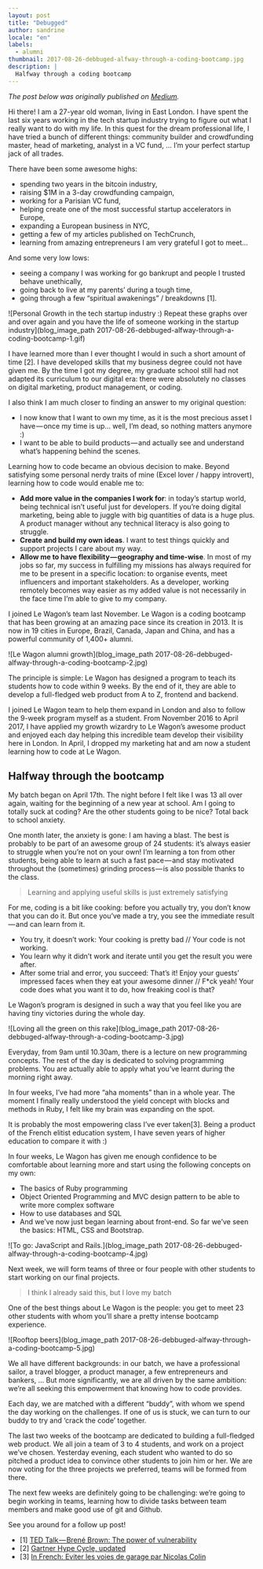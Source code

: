 ```yaml
---
layout: post
title: "Debugged"
author: sandrine
locale: "en"
labels:
  - alumni
thumbnail: 2017-08-26-debbuged-alfway-through-a-coding-bootcamp.jpg
description: |
  Halfway through a coding bootcamp
---
```


*The post below was originally published on [Medium](https://medium.com/@SandrineAy/debugged-8c936a021353).*

Hi there! I am a 27-year old woman, living in East London. I have spent the last six years working in the tech startup industry trying to figure out what I really want to do with my life. In this quest for the dream professional life, I have tried a bunch of different things: community builder and crowdfunding master, head of marketing, analyst in a VC fund, … I’m your perfect startup jack of all trades.

There have been some awesome highs:

- spending two years in the bitcoin industry,
- raising $1M in a 3-day crowdfunding campaign,
- working for a Parisian VC fund,
- helping create one of the most successful startup accelerators in Europe,
- expanding a European business in NYC,
- getting a few of my articles published on TechCrunch,
- learning from amazing entrepreneurs I am very grateful I got to meet…

And some very low lows:

- seeing a company I was working for go bankrupt and people I trusted behave unethically,
- going back to live at my parents’ during a tough time,
- going through a few “spiritual awakenings” / breakdowns [1].

![Personal Growth in the tech startup industry :) Repeat these graphs over and over again and you have the life of someone working in the startup industry](blog_image_path 2017-08-26-debbuged-alfway-through-a-coding-bootcamp-1.gif)

I have learned more than I ever thought I would in such a short amount of time [2]. I have developed skills that my business degree could not have given me. By the time I got my degree, my graduate school still had not adapted its curriculum to our digital era: there were absolutely no classes on digital marketing, product management, or coding.

I also think I am much closer to finding an answer to my original question:

- I now know that I want to own my time, as it is the most precious asset I have — once my time is up… well, I’m dead, so nothing matters anymore :)
- I want to be able to build products — and actually see and understand what’s happening behind the scenes.

Learning how to code became an obvious decision to make. Beyond satisfying some personal nerdy traits of mine (Excel lover / happy introvert), learning how to code would enable me to:

- **Add more value in the companies I work for**: in today’s startup world, being technical isn’t useful just for developers. If you’re doing digital marketing, being able to juggle with big quantities of data is a huge plus. A product manager without any technical literacy is also going to struggle.
- **Create and build my own ideas**. I want to test things quickly and support projects I care about my way.
- **Allow me to have flexibility — geography and time-wise**. In most of my jobs so far, my success in fulfilling my missions has always required for me to be present in a specific location: to organise events, meet influencers and important stakeholders. As a developer, working remotely becomes way easier as my added value is not necessarily in the face time I’m able to give to my company.

I joined Le Wagon’s team last November. Le Wagon is a coding bootcamp that has been growing at an amazing pace since its creation in 2013. It is now in 19 cities in Europe, Brazil, Canada, Japan and China, and has a powerful community of 1,400+ alumni.

![Le Wagon alumni growth](blog_image_path 2017-08-26-debbuged-alfway-through-a-coding-bootcamp-2.jpg)

The principle is simple: Le Wagon has designed a program to teach its students how to code within 9 weeks. By the end of it, they are able to develop a full-fledged web product from A to Z, frontend and backend.

I joined Le Wagon team to help them expand in London and also to follow the 9-week program myself as a student. From November 2016 to April 2017, I have applied my growth wizardry to Le Wagon’s awesome product and enjoyed each day helping this incredible team develop their visibility here in London. In April, I dropped my marketing hat and am now a student learning how to code at Le Wagon.

## Halfway through the bootcamp

My batch began on April 17th. The night before I felt like I was 13 all over again, waiting for the beginning of a new year at school. Am I going to totally suck at coding? Are the other students going to be nice? Total back to school anxiety.

One month later, the anxiety is gone: I am having a blast. The best is probably to be part of an awesome group of 24 students: it’s always easier to struggle when you’re not on your own! I’m learning a ton from other students, being able to learn at such a fast pace — and stay motivated throughout the (sometimes) grinding process — is also possible thanks to the class.

> Learning and applying useful skills is just extremely satisfying

For me, coding is a bit like cooking: before you actually try, you don’t know that you can do it. But once you’ve made a try, you see the immediate result — and can learn from it.

- You try, it doesn’t work: Your cooking is pretty bad // Your code is not working.
- You learn why it didn’t work and iterate until you get the result you were after.
- After some trial and error, you succeed: That’s it! Enjoy your guests’ impressed faces when they eat your awesome dinner // F*ck yeah! Your code does what you want it to do, how freaking cool is that?

Le Wagon’s program is designed in such a way that you feel like you are having tiny victories during the whole day.

![Loving all the green on this rake](blog_image_path 2017-08-26-debbuged-alfway-through-a-coding-bootcamp-3.jpg)

Everyday, from 9am until 10.30am, there is a lecture on new programming concepts. The rest of the day is dedicated to solving programming problems. You are actually able to apply what you’ve learnt during the morning right away.

In four weeks, I’ve had more “aha moments” than in a whole year. The moment I finally really understood the yield concept with blocks and methods in Ruby, I felt like my brain was expanding on the spot.

It is probably the most empowering class I’ve ever taken[3]. Being a product of the French elitist education system, I have seven years of higher education to compare it with :)

In four weeks, Le Wagon has given me enough confidence to be comfortable about learning more and start using the following concepts on my own:

- The basics of Ruby programming
- Object Oriented Programming and MVC design pattern to be able to write more complex software
- How to use databases and SQL
- And we’ve now just began learning about front-end. So far we’ve seen the basics: HTML, CSS and Bootstrap.

![To go: JavaScript and Rails.](blog_image_path 2017-08-26-debbuged-alfway-through-a-coding-bootcamp-4.jpg)

Next week, we will form teams of three or four people with other students to start working on our final projects.

> I think I already said this, but I love my batch

One of the best things about Le Wagon is the people: you get to meet 23 other students with whom you’ll share a pretty intense bootcamp experience.

![Rooftop beers](blog_image_path 2017-08-26-debbuged-alfway-through-a-coding-bootcamp-5.jpg)

We all have different backgrounds: in our batch, we have a professional sailor, a travel blogger, a product manager, a few entrepreneurs and bankers, … But more significantly, we are all driven by the same ambition: we’re all seeking this empowerment that knowing how to code provides.

Each day, we are matched with a different “buddy”, with whom we spend the day working on the challenges. If one of us is stuck, we can turn to our buddy to try and ‘crack the code’ together.

The last two weeks of the bootcamp are dedicated to building a full-fledged web product. We all join a team of 3 to 4 students, and work on a project we’ve chosen. Yesterday evening, each student who wanted to do so pitched a product idea to convince other students to join him or her. We are now voting for the three projects we preferred, teams will be formed from there.

The next few weeks are definitely going to be challenging: we’re going to begin working in teams, learning how to divide tasks between team members and make good use of git and Github.

See you around for a follow up post!


- [1] [TED Talk — Brené Brown: The power of vulnerability](https://www.ted.com/talks/brene_brown_on_vulnerability#t-678096)
- [2] [Gartner Hype Cycle, updated](https://www.forbes.com/sites/louiscolumbus/2016/08/21/gartner-hype-cycle-for-emerging-technologies-2016-adds-blockchain-machine-learning-for-first-time)
- [3] [In French: Eviter les voies de garage par Nicolas Colin](http://tempsreel.nouvelobs.com/economie/20161228.OBS3157/formation-eviter-les-voies-de-garage-par-nicolas-colin.html)

